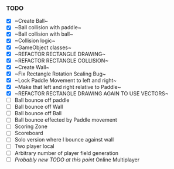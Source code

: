 ### TODO

- [x] ~Create Ball~
- [x] ~Ball collision with paddle~
- [x] ~Ball collision with ball~
- [x] ~Collision logic~
- [x] ~GameObject classes~
- [x] ~REFACTOR RECTANGLE DRAWING~
- [x] ~REFACTOR RECTANGLE COLLISION~
- [x] ~Create Wall~
- [x] ~Fix Rectangle Rotation Scaling Bug~
- [x] ~Lock Paddle Movement to left and right~
- [x] ~Make that left and right relative to Paddle~
- [x] ~REFACTOR RECTANGLE DRAWING AGAIN TO USE VECTORS~
- [ ] Ball bounce off paddle
- [ ] Ball bounce off Wall
- [ ] Ball bounce off Ball
- [ ] Ball bounce effected by Paddle movement
- [ ] Scoring Zone
- [ ] Scoreboard
- [ ] Solo version where I bounce against wall
- [ ] Two player local
- [ ] Arbitrary number of player field generation
- [ ] _Probably new TODO at this point_ Online Multiplayer
